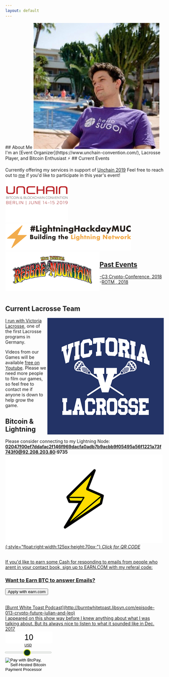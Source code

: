```yaml
---
layout: default
---
```

<link rel="shortcut icon" type="image/x-icon" href="http://juized.github.io/juicelightning/favicon.ico">
<title> Julian Ritz-Barr </title>
## About Me

<img class="profile-picture" alt= "profile_pic" src="Twitter_pic.jpg">
I'm an [Event Organizer](https://www.unchain-convention.com/), Lacrosse Player, and Bitcoin Enthusiast ⚡
## Current Events

Currently offering my services in support of [Unchain 2019](https://www.unchain-convention.com/)
Feel free to reach out to [me](mailto:julian@unchain-convention.com) if you'd like to participate in this year's event!<br>
<a href= "https://www.unchain-convention.com/"><img src= "Unchain_logo.png" alt="Unchain_logo" alt= "Unchain_logo" style= "width:200px;height:142px"><a href="https://lightninghackday.fulmo.org/" rel="home"><img src= "Lightninghackday-Logo-dark-MUC.png" style= "float:center;width:400px;height:86px" alt= "#LightningHackday" class="light-logo"><a href="https://www.reggaeonthemountain.com/"><img src= "ROTM19_Poster.png" alt= "ROTM19_Poster" style= "float:left;width:300px;height:126px">
## Past Events
-[C3 Crypto-Conference, 2018](https://crypto-conference.com/2-days-ecosystem-building-c3/)<br>
-[ROTM , 2018](https://www.facebook.com/events/the-topanga-community-center/reggae-on-the-mountain-2018-9th-annual-la-reggae-fest/950326008454772/)
<br>
<br>
<br>
## Current Lacrosse Team
<a href= "http://www.victoria-lacrosse.com/">
<img class="profile-picture" src="victoria_logo.png" alt= "victoria_logo" style= "float:right">

I run with [Victoria Lacrosse](http://www.victoria-lacrosse.com/), one of the first Lacrosse programs in Germany.

Videos from our Games will be available [free on Youtube](https://www.youtube.com/playlist?list=PLQ56Yiu6lEaxIPm9-GB5M393CmtYRZFGY). Please we need more people to film our games, so feel free to contact me if anyone is down to help grow the game.

## Bitcoin & Lightning

Please consider connecting to my Lightning Node:
<b>02047f00ef7ddafac2f146f969dacfa0adb7b9acbb9f05495a56f1221a73f743f0@92.208.203.80:9735</b>
<a href= "http://juized.github.io/juicelightning/qrcode.png">
![lightning-bolt](lightning-bolt.png){:style="float:right;width:125px;height:70px;"}
*Click for QR CODE*

<!-- Beginning of tippin.me Button -->
<div id="tippin-button" data-dest="Btc_anyone"></div>
<script src="https://tippin.me/buttons/tip.js" type="text/javascript"></script>
<!-- End of tippin.me Button -->
<br>
If you'd like to earn some Cash for responding to emails from people who arent in your contact book, sign up to EARN.COM with my referal code:<br>
<div class="col-lg-4 col-md-5 col-sm-5 col-xs-12">
<h3>Want to Earn BTC to answer Emails?</h3>
<p>
<button type="button" class="btn btn-success" onclick="location.href='https://earn.com/juized/referral/?a=f5l0ns62aauieip2'">Apply with earn.com</button>
</p>
<br>
[Burnt White Toast Podcast](http://burntwhitetoast.libsyn.com/episode-013-crypto-future-julian-and-leo) <br> I appeared on this show way before I knew anything about what I was talking about. But its always nice to listen to what it sounded like in Dec. 2017

<form method="POST" action="https://mainnet.demo.btcpayserver.org/api/v1/invoices">
    <input type="hidden" name="storeId" value="AFrfoppgpwuVWwdRn27XukApRgGhGHeWrvgcB8yG4RBD" />
    <div style="text-align:center;width:146px"><input type="text" id="btcpay-input-price" name="price" value="10" style="border: none; background-image: none; background-color: transparent; -webkit-box-shadow: none ; -moz-box-shadow: none ; -webkit-appearance: none ; width: 146px; text-align: center; font-size: 25px; margin: auto; border-radius: 5px; line-height: 35px; background: #fff;" oninput="event.preventDefault();isNaN(event.target.value) || event.target.value <= 0 ? document.querySelector('#btcpay-input-price').value = 10 : event.target.value" onchange="document.querySelector('#btcpay-input-range').value = document.querySelector('#btcpay-input-price').value" /><select onchange="document.querySelector('input[type = hidden][name = currency]').value = event.target.value" style="-webkit-appearance: none; border: 0; display: block; padding: 0 3em; margin: auto auto 5px auto; font-size: 11px; background: 0 0; cursor: pointer;"><option value="USD">USD</option><option value="GBP">GBP</option><option value="EUR">EUR</option><option value="BTC">BTC</option></select><input class="btcpay-input-range" id="btcpay-input-range" value="10" type="range" min="1" max="20" step="1" style="width:146px ;margin-bottom:15px;" oninput="document.querySelector('#btcpay-input-price').value = document.querySelector('#btcpay-input-range').value" />
    <style type="text/css">input[type=range].btcpay-input-range{-webkit-appearance:none;width:100%;margin:9.45px 0}input[type=range].btcpay-input-range:focus{outline:0}input[type=range].btcpay-input-range::-webkit-slider-runnable-track{width:100%;height:3.1px;cursor:pointer;box-shadow:0 0 1.7px #020,0 0 0 #003c00;background:#f3f3f3;border-radius:1px;border:0 solid rgba(24,213,1,0)}input[type=range].btcpay-input-range::-webkit-slider-thumb{box-shadow:0 0 3.7px rgba(0,170,0,0),0 0 0 rgba(0,195,0,0);border:2.5px solid #cedc21;height:22px;width:23px;border-radius:12px;background:#0f3723;cursor:pointer;-webkit-appearance:none;margin-top:-9.45px}input[type=range].btcpay-input-range:focus::-webkit-slider-runnable-track{background:#fff}input[type=range].btcpay-input-range::-moz-range-track{width:100%;height:3.1px;cursor:pointer;box-shadow:0 0 1.7px #020,0 0 0 #003c00;background:#f3f3f3;border-radius:1px;border:0 solid rgba(24,213,1,0)}input[type=range].btcpay-input-range::-moz-range-thumb{box-shadow:0 0 3.7px rgba(0,170,0,0),0 0 0 rgba(0,195,0,0);border:2.5px solid #cedc21;height:22px;width:23px;border-radius:12px;background:#0f3723;cursor:pointer}input[type=range].btcpay-input-range::-ms-track{width:100%;height:3.1px;cursor:pointer;background:0 0;border-color:transparent;color:transparent}input[type=range].btcpay-input-range::-ms-fill-lower{background:#e6e6e6;border:0 solid rgba(24,213,1,0);border-radius:2px;box-shadow:0 0 1.7px #020,0 0 0 #003c00}input[type=range].btcpay-input-range::-ms-fill-upper{background:#f3f3f3;border:0 solid rgba(24,213,1,0);border-radius:2px;box-shadow:0 0 1.7px #020,0 0 0 #003c00}input[type=range].btcpay-input-range::-ms-thumb{box-shadow:0 0 3.7px rgba(0,170,0,0),0 0 0 rgba(0,195,0,0);border:2.5px solid #cedc21;height:22px;width:23px;border-radius:12px;background:#0f3723;cursor:pointer;height:3.1px}input[type=range].btcpay-input-range:focus::-ms-fill-lower{background:#f3f3f3}input[type=range].btcpay-input-range:focus::-ms-fill-upper{background:#fff}</style></div>
    <input type="hidden" name="currency" value="USD" />
    <input type="image" src="https://juized.github.io/juicelightning/bitcoin-donations-accepted.png" name="submit" style="width:146px" alt="Pay with BtcPay, Self-Hosted Bitcoin Payment Processor">
</form>
